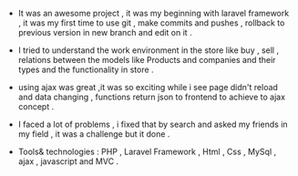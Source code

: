 - It was an awesome project , it was my beginning with laravel framework , 
it was my first time to use git , make commits and pushes , rollback to previous version in new branch and edit on it .

- I tried to understand the work environment in the store like buy , sell , 
relations between the models like Products and companies and their types and the functionality in store .

- using ajax was great ,it was so exciting while i see page didn't reload and data changing ,
functions return json to frontend to achieve to ajax concept .
 
- I faced a lot of problems , i fixed that by search and asked my friends in my field , it was a challenge but it done .

- Tools& technologies : PHP , Laravel Framework , Html , Css , MySql , ajax , javascript and MVC . 

